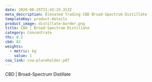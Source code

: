 ```yaml
---
date: 2020-08-25T21:43:23.312Z
meta_description: Elevated Trading CBD Broad-Spectrum Distillate
templateKey: product-details
product_image: distillate-border.png
title: CBD | Broad-Spectrum Distillate
category: Concentrate
thc: 0.2
cbd: 82
weights:
  - metric: kg
    value: 1
coa_link: coa-placeholder.pdf
---
```


CBD | Broad-Spectrum Distillate
